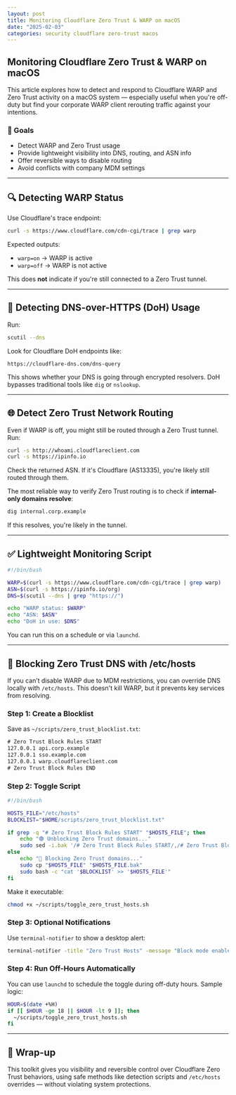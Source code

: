 ```yaml
---
layout: post
title: Monitoring Cloudflare Zero Trust & WARP on macOS
date: "2025-02-03"
categories: security cloudflare zero-trust macos
---
```


## Monitoring Cloudflare Zero Trust & WARP on macOS

This article explores how to detect and respond to Cloudflare WARP and Zero Trust activity on a macOS system — especially useful when you're off-duty but find your corporate WARP client rerouting traffic against your intentions.

### 📌 Goals
- Detect WARP and Zero Trust usage
- Provide lightweight visibility into DNS, routing, and ASN info
- Offer reversible ways to disable routing
- Avoid conflicts with company MDM settings

---

## 🔍 Detecting WARP Status

Use Cloudflare's trace endpoint:

```bash
curl -s https://www.cloudflare.com/cdn-cgi/trace | grep warp
```

Expected outputs:
- `warp=on` → WARP is active
- `warp=off` → WARP is not active

This does **not** indicate if you're still connected to a Zero Trust tunnel.

---

## 🧠 Detecting DNS-over-HTTPS (DoH) Usage

Run:

```bash
scutil --dns
```

Look for Cloudflare DoH endpoints like:

```
https://cloudflare-dns.com/dns-query
```

This shows whether your DNS is going through encrypted resolvers. DoH bypasses traditional tools like `dig` or `nslookup`.

---

## 🌐 Detect Zero Trust Network Routing

Even if WARP is off, you might still be routed through a Zero Trust tunnel. Run:

```bash
curl -s http://whoami.cloudflareclient.com
curl -s https://ipinfo.io
```

Check the returned ASN. If it's Cloudflare (AS13335), you're likely still routed through them.

The most reliable way to verify Zero Trust routing is to check if **internal-only domains resolve**:

```bash
dig internal.corp.example
```

If this resolves, you're likely in the tunnel.

---

## ✅ Lightweight Monitoring Script

```bash
#!/bin/bash

WARP=$(curl -s https://www.cloudflare.com/cdn-cgi/trace | grep warp)
ASN=$(curl -s https://ipinfo.io/org)
DNS=$(scutil --dns | grep "https://")

echo "WARP status: $WARP"
echo "ASN: $ASN"
echo "DoH in use: $DNS"
```

You can run this on a schedule or via `launchd`.

---

## 🔌 Blocking Zero Trust DNS with /etc/hosts

If you can’t disable WARP due to MDM restrictions, you can override DNS locally with `/etc/hosts`. This doesn't kill WARP, but it prevents key services from resolving.

### Step 1: Create a Blocklist
Save as `~/scripts/zero_trust_blocklist.txt`:

```txt
# Zero Trust Block Rules START
127.0.0.1 api.corp.example
127.0.0.1 sso.example.com
127.0.0.1 warp.cloudflareclient.com
# Zero Trust Block Rules END
```

### Step 2: Toggle Script

```bash
#!/bin/bash

HOSTS_FILE="/etc/hosts"
BLOCKLIST="$HOME/scripts/zero_trust_blocklist.txt"

if grep -q "# Zero Trust Block Rules START" "$HOSTS_FILE"; then
    echo "🟢 Unblocking Zero Trust domains..."
    sudo sed -i.bak '/# Zero Trust Block Rules START/,/# Zero Trust Block Rules END/d' "$HOSTS_FILE"
else
    echo "🔴 Blocking Zero Trust domains..."
    sudo cp "$HOSTS_FILE" "$HOSTS_FILE.bak"
    sudo bash -c "cat '$BLOCKLIST' >> '$HOSTS_FILE'"
fi
```

Make it executable:

```bash
chmod +x ~/scripts/toggle_zero_trust_hosts.sh
```

### Step 3: Optional Notifications

Use `terminal-notifier` to show a desktop alert:

```bash
terminal-notifier -title "Zero Trust Hosts" -message "Block mode enabled"
```

### Step 4: Run Off-Hours Automatically

You can use `launchd` to schedule the toggle during off-duty hours. Sample logic:

```bash
HOUR=$(date +%H)
if [[ $HOUR -ge 18 || $HOUR -lt 9 ]]; then
  ~/scripts/toggle_zero_trust_hosts.sh
fi
```

---

## 🧠 Wrap-up

This toolkit gives you visibility and reversible control over Cloudflare Zero Trust behaviors, using safe methods like detection scripts and `/etc/hosts` overrides — without violating system protections.
